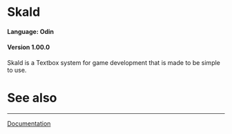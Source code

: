 # Skald
#### Language: Odin
#### Version 1.00.0

Skald is a Textbox system for game development that is made to be simple to use.


# See also
---
[Documentation](docs.md)